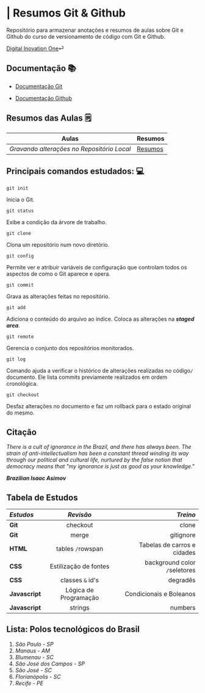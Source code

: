 # | Resumos Git & Github 
Repositório para armazenar anotações e resumos de aulas sobre Git e Github do curso de versionamento de código com Git e Github. 

[Digital Inovation One](https://web.dio.me)⏎ 

## Documentação 📚
- [Documentação Git](https://git-scm.com/book/pt-br/v2/Come%c3%a7ando-Sobre-Controle-de-Vers%c3%a3o)

- [Documentação Github](https://docs.github.com/pt)
## Resumos das Aulas 🗒️
|Aulas |Resumos|
|------|-------|
|_Gravando alterações no Repositório Local_ |[Resumos](https://web.dio.me/course/406684a4-396d-4160-94b9-ead934e18564/learning/599dd3dd-d189-474f-a55c-22f37b4472da?autoplay=1&back=%2Ftrack%2Fsantander-linux-para-iniciantes&moduleId=undefined&tab=undefined)|

## Principais comandos estudados: &#128187;
```
git init 
```
Inicia o Git.
```
git status
```
Exibe a condição da árvore de trabalho.
```
git clone
```
Clona um repositório num novo diretório.
```
git config
```
Permite ver e atribuir variáveis de configuração que controlam todos os aspectos de como o Git aparece e opera.
```
git commit
```
Grava as alterações feitas no repositório.
```
git add
```
Adiciona o conteúdo do arquivo ao índice. Coloca as alterações na **_staged area_**.
```
git remote
```
Gerencia o conjunto dos repositórios monitorados.

```
git log
```
Comando ajuda a verificar o histórico de alterações realizadas no código`/` documento. Ele lista commits previamente realizados em ordem cronológica.
```
git checkout
```
Desfaz alterações no documento e faz um rollback para o estado original do mesmo.

## Citação

_There is a cult of ignorance in the Brazil, and there has always been. The strain of anti-intellectualism has been a constant thread winding its way through our political and cultural life, nurtured by the false notion that democracy means that "my ignorance is just as good as your knowledge."_  

  ***Brazilian Isaac Asimov*** 
   

## Tabela de Estudos

| *Estudos* | *Revisão* | *Treino* |
|:---------|:---------:|--------:|
| **Git** | checkout | clone|
| **Git** | merge | gitignore |
| **HTML** | tables `/`rowspan | Tabelas de carros e cidades |
| **CSS** | Estilização de fontes | background color `/`seletores |
| **CSS** | classes `&` id's |  degradês
| **Javascript** | Lógica de Programação | Condicionais e Boleanos |
| **Javascript** | strings | numbers

##

## Lista: Polos tecnológicos do Brasil
1. *São Paulo - SP*
2. *Manaus - AM*
3. *Blumenau - SC*
4. *São José dos Campos - SP*
5. *São José - SC*
6. *Florianópolis - SC*
7. *Recife - PE*

##
